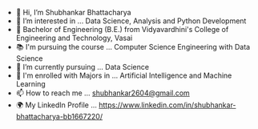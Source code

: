 - 👋 Hi, I’m Shubhankar Bhattacharya
- 👀 I’m interested in ... Data Science, Analysis and Python Development
- 🏫 Bachelor of Engineering (B.E.) from Vidyavardhini's College of Engineering and Technology, Vasai
- 📚 I'm pursuing the course ... Computer Science Engineering with Data Science
- 🌱 I’m currently pursuing ... Data Science
- 📑 I'm enrolled with Majors in ... Artificial Intelligence and Machine Learning
- 📫 How to reach me ... shubhankar2604@gmail.com
- 🌍 My LinkedIn Profile ... https://www.linkedin.com/in/shubhankar-bhattacharya-bb1667220/

<!---
shubhankar2604/shubhankar2604 is a ✨ special ✨ repository because its `README.md` (this file) appears on your GitHub profile.
You can click the Preview link to take a look at your changes.
--->
